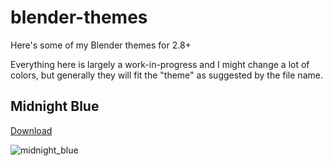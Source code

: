 # blender-themes

Here's some of my Blender themes for 2.8+

Everything here is largely a work-in-progress and I might change a lot of colors, but generally they will fit the "theme" as suggested by the file name.

## Midnight Blue
[Download](https://raw.githubusercontent.com/williamchange/blender-themes/master/Midnight_Blue.xml)

![midnight_blue](https://user-images.githubusercontent.com/830253/117777759-43eb8a80-b280-11eb-8f0f-bc7a7a9a331a.png)
